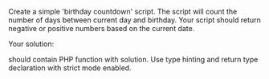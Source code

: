 Create a simple 'birthday countdown' script.
The script will count the number of days between current day and birthday. 
Your script should return negative or positive numbers based on the current date.

Your solution:

should contain PHP function with solution. Use type hinting and return type declaration with strict mode enabled.
